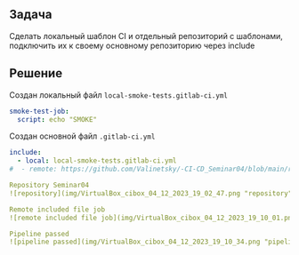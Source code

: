 ## Задача
Сделать локальный шаблон CI и отдельный репозиторий с шаблонами, подключить их к своему основному репозиторию через include




## Решение
Создан локальный файл `local-smoke-tests.gitlab-ci.yml`

```yaml
smoke-test-job:
  script: echo "SMOKE"
```

Создан основной файл `.gitlab-ci.yml`

```yaml
include:
  - local: local-smoke-tests.gitlab-ci.yml
#  - remote: https://github.com/Valinetsky/-CI-CD_Seminar04/blob/main/remote-included-file.yml

Repository Seminar04
![repository](img/VirtualBox_cibox_04_12_2023_19_02_47.png "repository")

Remote included file job
![remote included file job](img/VirtualBox_cibox_04_12_2023_19_10_01.png "remote included file job")

Pipeline passed
![pipeline passed](img/VirtualBox_cibox_04_12_2023_19_10_34.png "pipeline passed")
